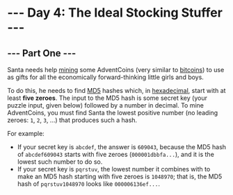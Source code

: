 # --- Day 4: The Ideal Stocking Stuffer ---

## --- Part One ---

Santa needs help [mining](https://en.wikipedia.org/wiki/Bitcoin#Mining) some
AdventCoins (very similar to [bitcoins](https://en.wikipedia.org/wiki/Bitcoin))
to use as gifts for all the economically forward-thinking little girls and boys.

To do this, he needs to find [MD5](https://en.wikipedia.org/wiki/MD5) hashes
which, in [hexadecimal](https://en.wikipedia.org/wiki/Hexadecimal), start with
at least **five zeroes**. The input to the MD5 hash is some secret key (your
puzzle input, given below) followed by a number in decimal. To mine AdventCoins,
you must find Santa the lowest positive number (no leading zeroes: `1`, `2`,
`3`, ...) that produces such a hash.

For example:

- If your secret key is `abcdef`, the answer is `609043`, because the MD5 hash
  of `abcdef609043` starts with five zeroes (`000001dbbfa...`), and it is the
  lowest such number to do so.
- If your secret key is `pqrstuv`, the lowest number it combines with to make an
  MD5 hash starting with five zeroes is `1048970`; that is, the MD5 hash of
  `pqrstuv1048970` looks like `000006136ef...`.
